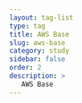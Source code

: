 ```yaml
---
layout: tag-list
type: tag
title: AWS Base
slug: aws-base
category: study
sidebar: false
order: 2
description: >
   AWS Base
---
```

